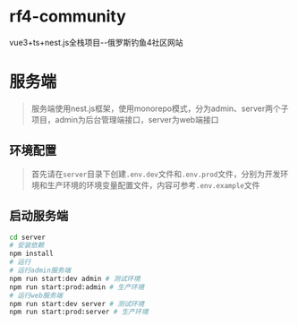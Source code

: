 # rf4-community
vue3+ts+nest.js全栈项目--俄罗斯钓鱼4社区网站

# 服务端
> 服务端使用nest.js框架，使用monorepo模式，分为admin、server两个子项目，admin为后台管理端接口，server为web端接口

## 环境配置

> 首先请在`server`目录下创建`.env.dev`文件和`.env.prod`文件，分别为开发环境和生产环境的环境变量配置文件，内容可参考`.env.example`文件

## 启动服务端
```bash
cd server
# 安装依赖
npm install
# 运行
# 运行admin服务端
npm run start:dev admin # 测试环境
npm run start:prod:admin # 生产环境
# 运行web服务端
npm run start:dev server # 测试环境
npm run start:prod:server # 生产环境
```

